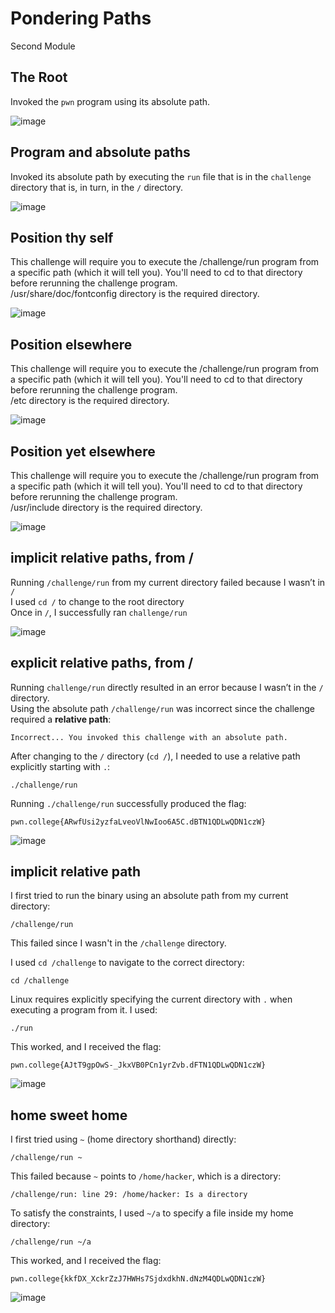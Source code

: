 # Pondering Paths

Second Module

## The Root

Invoked the `pwn` program using its absolute path.

![image](https://github.com/user-attachments/assets/b09eb60a-0a37-4254-a214-7460124808fb)

## Program and absolute paths

Invoked its absolute path by executing the `run` file that is in the `challenge` directory that is, in turn, in the `/` directory.

![image](https://github.com/user-attachments/assets/78454257-d92e-4f73-a92e-11fd74f225c3)

## Position thy self

This challenge will require you to execute the /challenge/run program from a specific path (which it will tell you). You'll need to cd to that directory before rerunning the challenge program.
<br>/usr/share/doc/fontconfig directory is the required directory.

![image](https://github.com/user-attachments/assets/059753a2-f4c2-4ab4-96c0-cc60005dbb79)

## Position elsewhere
This challenge will require you to execute the /challenge/run program from a specific path (which it will tell you). You'll need to cd to that directory before rerunning the challenge program.
<br>/etc directory is the required directory.

![image](https://github.com/user-attachments/assets/4b6b50a3-2ef7-48e5-8c08-caa85764335f)

## Position yet elsewhere

This challenge will require you to execute the /challenge/run program from a specific path (which it will tell you). You'll need to cd to that directory before rerunning the challenge program.
<br>/usr/include directory is the required directory.

![image](https://github.com/user-attachments/assets/e158132c-0d33-4198-8e0e-bf409127c113)


## implicit relative paths, from /

Running `/challenge/run` from my current directory failed because I wasn’t in `/`
<br>I used `cd /` to change to the root directory
<br>Once in `/`, I successfully ran `challenge/run`

![image](https://github.com/user-attachments/assets/1b52b92c-0472-4b7d-9fce-5926c4f71baa)


## explicit relative paths, from /

Running `challenge/run` directly resulted in an error because I wasn’t in the `/` directory.
<br>Using the absolute path `/challenge/run` was incorrect since the challenge required a **relative path**:
   ```
Incorrect... You invoked this challenge with an absolute path.
   ```

After changing to the `/` directory (`cd /`), I needed to use a relative path explicitly starting with `.`:
   ```
   ./challenge/run
   ```

   Running `./challenge/run` successfully produced the flag:
   ```
   pwn.college{ARwfUsi2yzfaLveoVlNwIoo6A5C.dBTN1QDLwQDN1czW}
   ```

![image](https://github.com/user-attachments/assets/e62b8455-ab42-46ae-8e08-48e1d67f67f0)


## implicit relative path

   I first tried to run the binary using an absolute path from my current directory:
   ```
   /challenge/run
   ```
   This failed since I wasn't in the `/challenge` directory.

   I used `cd /challenge` to navigate to the correct directory:
   ```
   cd /challenge
   ```

   Linux requires explicitly specifying the current directory with `.` when executing a program from it. I used:
   ```
   ./run
   ```
   This worked, and I received the flag:
   ```
   pwn.college{AJtT9gpOwS-_JkxVB0PCn1yrZvb.dFTN1QDLwQDN1czW}
   ```
   
![image](https://github.com/user-attachments/assets/172a54a4-a779-433a-8d91-d9af54e6bc1f)

## home sweet home

   I first tried using `~` (home directory shorthand) directly:
   ```
   /challenge/run ~
   ```
   This failed because `~` points to `/home/hacker`, which is a directory:
   ```
   /challenge/run: line 29: /home/hacker: Is a directory
   ```

   To satisfy the constraints, I used `~/a` to specify a file inside my home directory:
   ```
   /challenge/run ~/a
   ```
   This worked, and I received the flag:
   ```
   pwn.college{kkfDX_XckrZzJ7HWHs7SjdxdkhN.dNzM4QDLwQDN1czW}
   ```
   
![image](https://github.com/user-attachments/assets/5bd9d515-9cb3-4837-b99d-b5272a10ce79)
